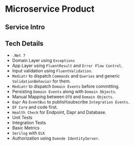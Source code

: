 # Microservice Product

## Service Intro

## Tech Details

* `.Net 7`
* Domain Layer using `Exceptions`
* App Layer using `FluentResult` and `Error Flow Control`.
* Input validation using `FluentValidation`.
* `Mediatr` to dispatch `Commands` and `Queries` and generic `ValidationBehavior` for them.
* `Mediatr` to dispatch `Domain Events` before committing.
* Persisting `Domain Events` along with `Domain Objects`.
* Manual Mapping between `DTO` and `Domain Objects`.
* `Dapr` As `EventBus` to publish\subscribe `Integration Events`.
* `EF Core` and code first.
* `Health Check` for Endpoint, Dapr and Database.
* Unit Tests
* Integration Tests
* Basic Metrics
* `Serilog` with `ELK`
* Authorization using `Duende IdentityServer`.
